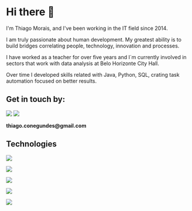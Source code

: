 # Hi there 👋

I'm Thiago Morais, and I've been working in the IT field since 2014. 

I am truly passionate about human development.
My  greatest ability is to build bridges correlating people, technology, innovation and processes.

I have worked as a teacher for over five years and I´m currently involved in sectors that work with data analysis at Belo Horizonte City Hall.

Over time I developed skills related with Java, Python, SQL, crating task automation focused on better results.

<h2>Get in touch by:</h2>
   <a href="https://www.linkedin.com/in/thiago-conegundes-morais/" target="_blank"><img src="https://img.shields.io/badge/-LinkedIn-%230077B5?style=for-the-badge&logo=linkedin&logoColor=white" target="_blank"></a> 
  <a href = "thiago.conegundes@gmail.com"><img src="https://img.shields.io/badge/-Gmail-%23333?style=for-the-badge&logo=gmail&logoColor=white" target="_blank"> </a>
  <p><strong> thiago.conegundes@gmail.com <strong></p>

<h2>Technologies</h2>

 <P> <img align="center"  src="https://img.shields.io/badge/Python-3776AB?style=for-the-badge&logo=python&logoColor=white"> </p>

 <P> <img align="center"  src="https://img.shields.io/badge/HTML5-E34F26?style=for-the-badge&logo=html5&logoColor=white"> </p>

 <P> <img align="center"  src="https://img.shields.io/badge/Java-ED8B00?style=for-the-badge&logo=java&logoColor=white"> </p>

  <P> <img align="center"  src="https://img.shields.io/badge/PHP-777BB4?style=for-the-badge&logo=php&logoColor=white"> </p>

  <P> <img align="center"  src="https://img.shields.io/badge/JavaScript-F7DF1E?style=for-the-badge&logo=javascript&logoColor=black"> </p>
